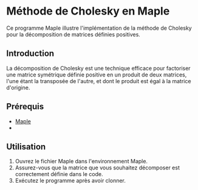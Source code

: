 # Méthode de Cholesky en Maple 



Ce programme Maple illustre l'implémentation de la méthode de Cholesky pour la décomposition de matrices définies positives.

## Introduction

La décomposition de Cholesky est une technique efficace pour factoriser une matrice symétrique définie positive en un produit de deux matrices, l'une étant la transposée de l'autre, et dont le produit est égal à la matrice d'origine.

## Prérequis

- [Maple](https://www.maplesoft.com/)
- 
## Utilisation

1. Ouvrez le fichier Maple dans l'environnement Maple.
2. Assurez-vous que la matrice que vous souhaitez décomposer est correctement définie dans le code.
3. Exécutez le programme après avoir clonner.

